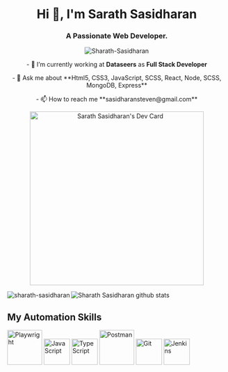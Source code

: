 
<h1 align="center">Hi 👋, I'm Sarath Sasidharan</h1>
<h3 align="center">A Passionate Web Developer.</h3>



<p align="center"> <img src="https://komarev.com/ghpvc/?username=sharath-sasidharan" alt="Sharath-Sasidharan" /> </p>
<p align="center">
- 🔭 I’m currently working at <strong>Dataseers</strong> as <strong>Full Stack Developer</strong>
<p align="center">
- 💬 Ask me about **Html5, CSS3, JavaScript, SCSS, React, Node, SCSS, MongoDB, Express**
<p align="center">
- 📫 How to reach me **sasidharansteven@gmail.com**
</p>

<p align="center">
<a href="https://app.daily.dev/sharath"><img src="https://api.daily.dev/devcards/d6f631de3574451e89acf74a72f2f84a.png?r=0sz" width="400" alt="Sarath Sasidharan's Dev Card"/></a>
</p>

<p><img align="left" src="https://github-readme-stats.vercel.app/api/top-langs/?username=sharath-sasidharan" alt="sharath-sasidharan" /></p>




![Sharath Sasidharan github stats](https://github-readme-stats.vercel.app/api?username=sharath-sasidharan&show_icons=true&theme=radical)


<div class="skills">
  <h2>My Automation Skills</h2>
  <div class="skill-logos">
    <img src="https://playwright.dev/img/playwright-logo.svg" alt="Playwright" width="80">
    <img src="https://upload.wikimedia.org/wikipedia/commons/6/6a/JavaScript-logo.png" alt="JavaScript" width="60">
    <img src="https://upload.wikimedia.org/wikipedia/commons/4/4c/Typescript_logo_2020.svg" alt="TypeScript" width="60">
    <img src="https://assets.getpostman.com/common-share/postman-logo-horizontal-320x132.png" alt="Postman" width="80">
    <img src="https://git-scm.com/images/logos/downloads/Git-Icon-1788C.png" alt="Git" width="60">
    <img src="https://www.jenkins.io/images/logos/jenkins/jenkins.svg" alt="Jenkins" width="60">
  </div>
</div>




